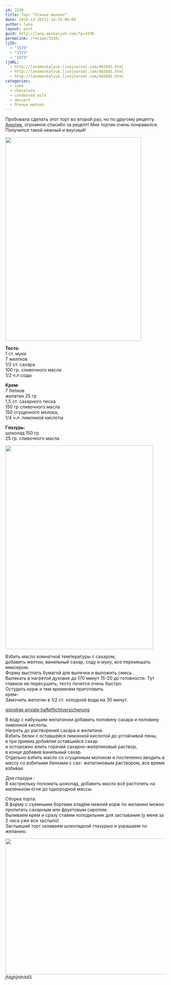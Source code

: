 ```yaml
---
id: 3336
title: Торт “Птичье молоко”
date: 2010-12-26T21:16:35-08:00
author: lana
layout: post
guid: http://lana.moskalyuk.com/?p=3336
permalink: /recipe/3336/
ljID:
  - "1573"
  - "1573"
  - "1573"
ljURL:
  - http://lanamoskalyuk.livejournal.com/402885.html
  - http://lanamoskalyuk.livejournal.com/402885.html
  - http://lanamoskalyuk.livejournal.com/402885.html
categories:
  - cake
  - chocolate
  - condensed milk
  - dessert
  - Птичье молоко
---
```

Пробовала сделать этот торт во второй раз, но по другому рецепту. [Анютик](http://nuta-romashkina.livejournal.com/6898.html), огромное спасибо за рецепт! Мне тортик очень понравился. Получился такой нежный и вкусный!

<img loading="lazy" class="alignnone" title="cake" src="http://farm6.static.flickr.com/5284/5295384097_1a469b296f_z.jpg" alt="" width="427" height="640" /> 

**Тесто**:  
1 ст. муки  
7 желтков  
1/2 ст. сахара  
100 гр. сливочного масла  
1/2 ч.л соды

**Крем**:  
7 белков  
желатин 25 гр  
1,5 ст. сахарного песка  
150 гр сливочного масла  
150 сгущенного молока,  
1/4 ч.л. лимонной кислоты

**Глазурь:**  
шоколад 150 гр  
25 гр. сливочного масла

<img loading="lazy" class="alignnone" title="cake" src="http://farm6.static.flickr.com/5162/5295385511_183afe1c4f_z.jpg" alt="" width="464" height="640" /> 

Взбить масло комнатной температуры с сахаром,  
добавить желтки, ванильный сахар, соду и муку, все перемешать миксером.  
Форму выстлать бумагой для выпечки и выложить смесь .  
Выпекать в нагретой духовке до 170 минут 15-20 до готовности. Тут главное не пересушить, тесто печется очень быстро.  
Остудить корж и тем временем приготовить  
крем-  
Замочить желатин в 1/2 ст. холодной воды на 30 минут.

<div>
  <a href='http://privatehaftpflichtversicherungg.com/' title='günstige private haftpflichtversicherung'>günstige private haftpflichtversicherung</a>
</div>

В воду с набухшим желатином добавить половину сахара и половину  
лимонной кислоты.  
Нагреть до растворения сахара и желатина.  
Взбить белки с оставшейся лимонной кислотой до устойчивой пены,  
в три приема добавляя оставшийся сахар  
и осторожно влить горячий сахарно-желатиновый раствор,  
в конце добавив ванильный сахар.  
Отдельно взбить масло со сгущенным молоком и постепенно вводить в массу со взбитыми белками с сах- желатиновым раствором, все время взбивая.

Для глазури :  
В кастрюльку поломать шоколад, добавить масло всё растопить на маленьком огне до однородной массы.

Сборка торта:  
В форму с съемными бортами кладём нижний корж по желанию можно пропитать сахарным или фруктовым сиропом.  
Выливаем крем и сразу ставим холодильник для застывания (у меня за 2 часа уже все застыло)  
Застывший торт заливаем шоколадной глазурью и украшаем по желанию.

<img loading="lazy" class="alignnone" title="cake" src="http://farm6.static.flickr.com/5208/5295703790_36fcd7a161_z.jpg" alt="" width="640" height="427" /> 

<div>
  jfdghjhthit45
</div>